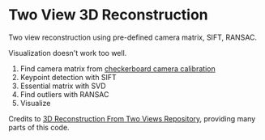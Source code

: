 # Two View 3D Reconstruction

Two view reconstruction using pre-defined camera matrix, SIFT, RANSAC.

Visualization doesn't work too well.

1. Find camera matrix from [checkerboard camera calibration](https://github.com/SimonKim4100/Camera_Calibration_and_Visualization)
2. Keypoint detection with SIFT
3. Essential matrix with SVD
4. Find outliers with RANSAC
5. Visualize

Credits to [3D Reconstruction From Two Views Repository](https://github.com/diegobonilla98/3D-Reconstruction-From-Two-Views/blob/master/scene3D.py), providing many parts of this code.
